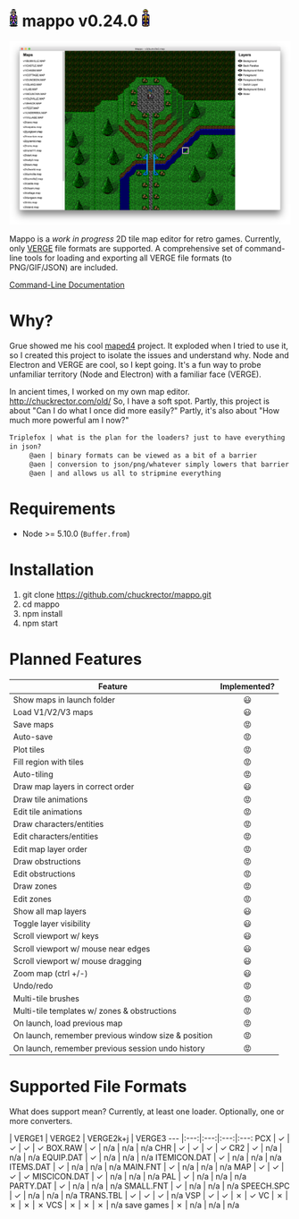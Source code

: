 # ![alt text](/img/v1/CRYSTAL.CHR-down.gif?raw=true "a sample of v2chr2gif cli output") mappo v0.24.0 ![alt text](/img/v1/DARIN.CHR-down.gif?raw=true "a sample of v2chr2gif cli output")

![alt text](/img/mappo-wip-layer-visibility.png?raw=true "mappo work-in-progress screenshot of recently implemented layer visibility toggling")

Mappo is a *work in progress* 2D tile map editor for retro games. Currently, only [VERGE](http://verge-rpg.com/) file formats are supported. A comprehensive set of command-line tools for loading and exporting all VERGE file formats (to PNG/GIF/JSON) are included.

[Command-Line Documentation](https://github.com/chuckrector/mappo/tree/master/doc)

# Why?

Grue showed me his cool [maped4](https://github.com/mcgrue/maped4) project. It exploded when I tried to use it, so I created this project to isolate the issues and understand why. Node and Electron and VERGE are cool, so I kept going. It's a fun way to probe unfamiliar territory (Node and Electron) with a familiar face (VERGE).

In ancient times, I worked on my own map editor. http://chuckrector.com/old/ So, I have a soft spot. Partly, this project is about "Can I do what I once did more easily?" Partly, it's also about "How much more powerful am I now?"

```
Triplefox | what is the plan for the loaders? just to have everything in json?
     @aen | binary formats can be viewed as a bit of a barrier
     @aen | conversion to json/png/whatever simply lowers that barrier
     @aen | and allows us all to stripmine everything
```

# Requirements

- Node >= 5.10.0 (`Buffer.from`)

# Installation

1. git clone https://github.com/chuckrector/mappo.git
2. cd mappo
3. npm install
4. npm start

# Planned Features

Feature | Implemented?
--- |:---:
Show maps in launch folder | 😃
Load V1/V2/V3 maps | 😃
Save maps | 😡
Auto-save | 😡
Plot tiles | 😡
Fill region with tiles | 😡
Auto-tiling | 😡
Draw map layers in correct order | 😃
Draw tile animations | 😡
Edit tile animations | 😡
Draw characters/entities | 😡
Edit characters/entities | 😡
Edit map layer order | 😡
Draw obstructions | 😡
Edit obstructions | 😡
Draw zones | 😡
Edit zones | 😡
Show all map layers | 😃
Toggle layer visibility | 😃
Scroll viewport w/ keys | 😃
Scroll viewport w/ mouse near edges | 😃
Scroll viewport w/ mouse dragging | 😃
Zoom map (ctrl +/-) | 😃
Undo/redo | 😡
Multi-tile brushes | 😡
Multi-tile templates w/ zones & obstructions | 😡
On launch, load previous map | 😡
On launch, remember previous window size & position | 😡
On launch, remember previous session undo history | 😡

# Supported File Formats

What does support mean? Currently, at least one loader. Optionally, one or more converters.

 | VERGE1 | VERGE2 | VERGE2k+j | VERGE3
--- |:---:|:---:|:---:|:---:
PCX          | ✓ | ✓ | ✓ | ✓
BOX.RAW      | ✓ | n/a | n/a | n/a
CHR          | ✓ | ✓ | ✓ | ✓
CR2          | ✓ | n/a | n/a | n/a
EQUIP.DAT    | ✓ | n/a | n/a | n/a
ITEMICON.DAT | ✓ | n/a | n/a | n/a
ITEMS.DAT    | ✓ | n/a | n/a | n/a
MAIN.FNT     | ✓ | n/a | n/a | n/a
MAP          | ✓ | ✓ | ✓ | ✓
MISCICON.DAT | ✓ | n/a | n/a | n/a
PAL          | ✓ | n/a | n/a | n/a
PARTY.DAT    | ✓ | n/a | n/a | n/a
SMALL.FNT    | ✓ | n/a | n/a | n/a
SPEECH.SPC   | ✓ | n/a | n/a | n/a
TRANS.TBL    | ✓ | ✓ | ✓ | n/a
VSP          | ✓ | ✓ | ✗ | ✓
VC           | ✗ | ✗ | ✗ | ✗
VCS          | ✗ | ✗ | ✗ | n/a
save games   | ✗ | n/a | n/a | n/a

